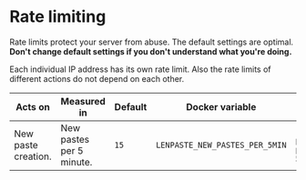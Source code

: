 # Rate limiting
Rate limits protect your server from abuse.
The default settings are optimal.
**Don't change default settings if you don't understand what you're doing.**

Each individual IP address has its own rate limit.
Also the rate limits of different actions do not depend on each other.

| Acts on             | Measured in              | Default | Docker variable                | CLI flag              |
|---------------------|--------------------------|---------|--------------------------------|-----------------------|
| New paste creation. | New pastes per 5 minute. | `15`    | `LENPASTE_NEW_PASTES_PER_5MIN` | `-new-pastes-per-5min`|
